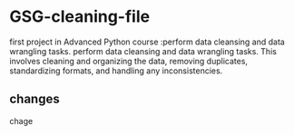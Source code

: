 # GSG-cleaning-file
first project in Advanced Python course :perform data cleansing and data wrangling tasks. 
perform data cleansing and data wrangling tasks. This involves cleaning and organizing the data, removing duplicates,
standardizing formats, and handling any inconsistencies.

##  changes
chage